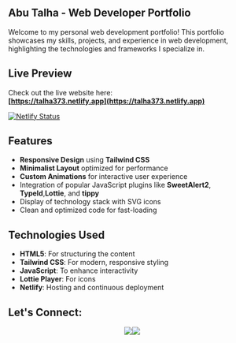 
## Abu Talha - Web Developer Portfolio

Welcome to my personal web development portfolio! This portfolio showcases my skills, projects, and experience in web development, highlighting the technologies and frameworks I specialize in.

## Live Preview
Check out the live website here:  
**[https://talha373.netlify.app](https://talha373.netlify.app)**

[![Netlify Status](https://api.netlify.com/api/v1/badges/a78e8b08-378f-4f23-8699-740f777ab055/deploy-status)](https://app.netlify.com/sites/talha373/deploys)

## Features

- **Responsive Design** using **Tailwind CSS**
- **Minimalist Layout** optimized for performance
- **Custom Animations** for interactive user experience
- Integration of popular JavaScript plugins like **SweetAlert2**, **TypeId**,**Lottie**, and **tippy**
- Display of technology stack with SVG icons
- Clean and optimized code for fast-loading

## Technologies Used

- **HTML5**: For structuring the content
- **Tailwind CSS**: For modern, responsive styling
- **JavaScript**: To enhance interactivity
- **Lottie Player**: For icons
- **Netlify**: Hosting and continuous deployment



## Let's Connect:
<p align="center"> <a href="https://www.linkedin.com/in/abutalha373/" target="_blank"><img src="https://img.shields.io/badge/linkedin-0077B5.svg?style=for-the-badge&logo=linkedin&logoColor=white"/></a><a href="https://www.fiverr.com/abutalha373" target="_blank"><img src="https://img.shields.io/badge/fiverr-1ac16f.svg?style=for-the-badge&logo=fiverr&logoColor=white"/></a></p>
